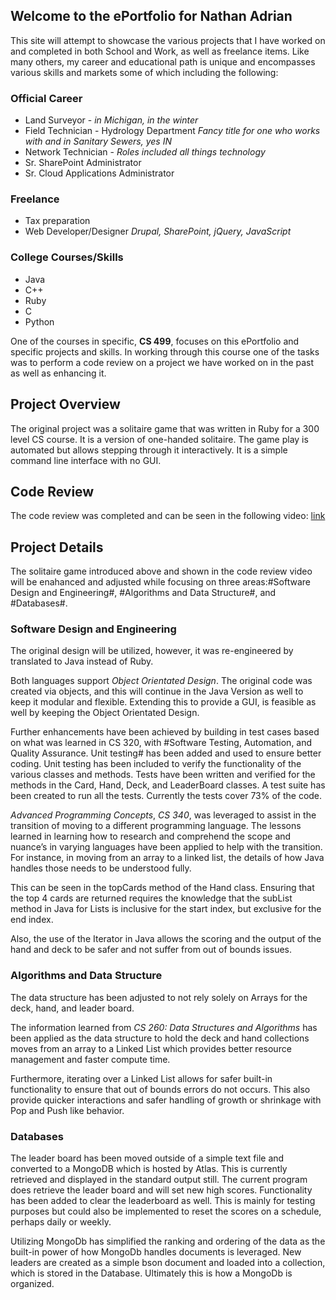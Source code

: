 ## Welcome to the ePortfolio for Nathan Adrian

This site will attempt to showcase the various projects that I have worked on and completed in both School and Work, as well as freelance items. Like many others, my career and educational path is unique and encompasses various skills and markets some of which including the following:

### Official Career
- Land Surveyor - _in Michigan, in the winter_
- Field Technician - Hydrology Department _Fancy title for one who works with and in Sanitary Sewers, yes IN_
- Network Technician - _Roles included all things technology_
- Sr. SharePoint Administrator
- Sr. Cloud Applications Administrator

### Freelance
- Tax preparation
- Web Developer/Designer _Drupal, SharePoint, jQuery, JavaScript_

### College Courses/Skills
- Java
- C++
- Ruby
- C
- Python

One of the courses in specific, **CS 499**, focuses on this ePortfolio and specific projects and skills. In working through this course one of the tasks was to perform a code review on a project we have worked on in the past as well as enhancing it. 

## Project Overview
The original project was a solitaire game that was written in Ruby for a 300 level CS course. It is a version of one-handed solitaire. The game play is automated but allows stepping through it interactively. It is a simple command line interface with no GUI.

## Code Review
The code review was completed and can be seen in the following video: [link](https://drive.google.com/file/d/1B-wucU2X-tE4GrbXRjbZBfcfN7-erDXr/view?usp=sharing)

## Project Details
The solitaire game introduced above and shown in the code review video will be enahanced and adjusted while focusing on three areas:#Software Design and Engineering#, #Algorithms and Data Structure#, and #Databases#.

### Software Design and Engineering
The original design will be utilized, however, it was re-engineered by translated to Java instead of Ruby.

Both languages support *Object Orientated Design*. The original code was created via objects, and this will continue in the Java Version as well to keep it modular and flexible. Extending this to provide a GUI, is feasible as well by keeping the Object Orientated Design. 

Further enhancements have been achieved by building in test cases based on what was learned in CS 320, with #Software Testing, Automation, and Quality Assurance. Unit testing# has been added and used to ensure better coding. Unit testing has been included to verify the functionality of the various classes and methods. Tests have been written and verified for the methods in the Card, Hand, Deck, and LeaderBoard classes. A test suite has been created to run all the tests. Currently the tests cover 73% of the code. 

*Advanced Programming Concepts*, _CS 340_, was leveraged to assist in the transition of moving to a different programming language. The lessons learned in learning how to research and comprehend the scope and nuance’s in varying languages have been applied to help with the transition. For instance, in moving from an array to a linked list, the details of how Java handles those needs to be understood fully. 

This can be seen in the topCards method of the Hand class. Ensuring that the top 4 cards are returned requires the knowledge that the subList method in Java for Lists is inclusive for the start index, but exclusive for the end index. 

Also, the use of the Iterator in Java allows the scoring and the output of the hand and deck to be safer and not suffer from out of bounds issues. 

### Algorithms and Data Structure
The data structure has been adjusted to not rely solely on Arrays for the deck, hand, and leader board.

The information learned from *CS 260: Data Structures and Algorithms* has been applied as the data structure to hold the deck and hand collections moves from an array to a Linked List which provides better resource management and faster compute time.

Furthermore, iterating over a Linked List allows for safer built-in functionality to ensure that out of bounds errors do not occurs. This also provide quicker interactions and safer handling of growth or shrinkage with Pop and Push like behavior. 

### Databases
The leader board has been moved outside of a simple text file and converted to a MongoDB which is hosted by Atlas. This is currently retrieved and displayed in the standard output still. The current program does retrieve the leader board and will set new high scores. Functionality has been added to clear the leaderboard as well. This is mainly for testing purposes but could also be implemented to reset the scores on a schedule, perhaps daily or weekly. 

Utilizing MongoDb has simplified the ranking and ordering of the data as the built-in power of how MongoDb handles documents is leveraged. New leaders are created as a simple bson document and loaded into a collection, which is stored in the Database. Ultimately this is how a MongoDb is organized. 
<!---
```markdown
Syntax highlighted code block

# Header 1
## Header 2
### Header 3

- Bulleted
- List

1. Numbered
2. List

**Bold** and _Italic_ and `Code` text

[Link](url) and ![Image](src)
```

For more details see [GitHub Flavored Markdown](https://guides.github.com/features/mastering-markdown/).

### Jekyll Themes

Your Pages site will use the layout and styles from the Jekyll theme you have selected in your [repository settings](https://github.com/nateadrian5/nateadrian5.github.io/settings). The name of this theme is saved in the Jekyll `_config.yml` configuration file.

### Support or Contact

Having trouble with Pages? Check out our [documentation](https://docs.github.com/categories/github-pages-basics/) or [contact support](https://github.com/contact) and we’ll help you sort it out.
*/
-->
